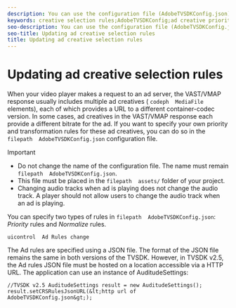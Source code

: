 ```yaml
---
description: You can use the configuration file (AdobeTVSDKConfig.json) to update the priorities for ad creative selection on VAST/VMAP responses. You can also use this configuration file to define the source URL transformation rules for ad creatives.
keywords: creative selection rules;AdobeTVSDKConfig;ad creative priorities;transformation rules
seo-description: You can use the configuration file (AdobeTVSDKConfig.json) to update the priorities for ad creative selection on VAST/VMAP responses. You can also use this configuration file to define the source URL transformation rules for ad creatives.
seo-title: Updating ad creative selection rules
title: Updating ad creative selection rules
---
```


# Updating ad creative selection rules



When your video player makes a request to an ad server, the VAST/VMAP response usually includes multiple ad creatives ( `codeph  MediaFile` elements), each of which provides a URL to a different container-codec version. In some cases, ad creatives in the VAST/VMAP response each provide a different bitrate for the ad. If you want to specify your own priority and transformation rules for these ad creatives, you can do so in the `filepath  AdobeTVSDKConfig.json` configuration file.


>[!IMPORTANT]
>
>* Do not change the name of the  configuration file. The name must remain `filepath  AdobeTVSDKConfig.json`.
>* This file must be placed in the `filepath  assets/` folder of your project.
>* Changing audio tracks when ad is playing does not change the audio track. A player should not allow users to change the audio track when an ad is playing.
>

You can specify two types of rules in `filepath  AdobeTVSDKConfig.json`: *Priority* rules and *Normalize* rules.

`uicontrol  Ad Rules change`

<a id="section_EDCE7C94156D4A47AA2FBAE9BE0390CE"></a>

The Ad rules are specified using a JSON file. The format of the JSON file remains the same in both versions of the TVSDK. However, in TVSDK v2.5, the Ad rules JSON file must be hosted on a location accessible via a HTTP URL. The application can use an instance of AuditudeSettings:


```
//TVSDK v2.5 AuditudeSettings result = new AuditudeSettings(); 
result.setCRSRulesJsonURL(&lt;http url of 
AdobeTVSDKConfig.json&gt;); 

```




